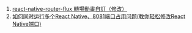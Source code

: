 
1. [react-native-router-flux 轉場動畫自訂（修改）](https://www.jianshu.com/p/f19c41cb9bbb)
2. [如何同时运行多个React Native、8081端口占用问题(教你轻松修改React Native端口)](https://www.jianshu.com/p/ef00ec56507c)